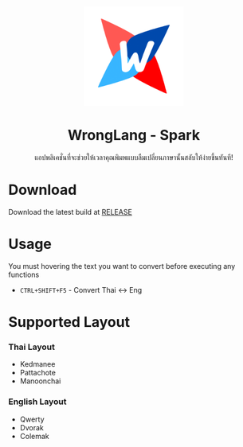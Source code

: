 <p align="center">
    <img 
    src="./assets/logo.png" 
    width="200px"
    />
    <h1 align="center">
        WrongLang - Spark
    </h1>
    <p align="center">
    แอปพลิเคชั่นที่จะช่วยให้เวลาคุณพิมพแบบลืมเปลี่ยนภาษานั้นสลับให้ง่ายขึ้นทันที!
    </p>
</p>

# Download
Download the latest build at [RELEASE](/RELEASE)

# Usage
You must hovering the text you want to convert before executing any functions

- `CTRL+SHIFT+F5` - Convert Thai <-> Eng

# Supported Layout

### Thai Layout
- Kedmanee
- Pattachote
- Manoonchai


### English Layout
- Qwerty
- Dvorak
- Colemak
